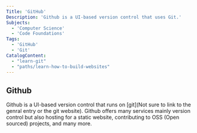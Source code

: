```yaml
---
Title: 'GitHub'
Description: 'Github is a UI-based version control that uses Git.'
Subjects:
  - 'Computer Science'
  - 'Code Foundations'
Tags:
  - 'GitHub'
  - 'Git'
CatalogContent:
  - "learn-git"
  - "paths/learn-how-to-build-websites"
---
```


## Github

Github is a UI-based version control that runs on [git](Not sure to link to the genral entry or the git website). Github offers many services mainly version control but also hosting for a static website, contributing to OSS (Open sourced) projects, and many more.
